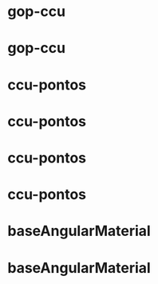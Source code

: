 # gop-ccu
# gop-ccu
# ccu-pontos
# ccu-pontos
# ccu-pontos
# ccu-pontos
# baseAngularMaterial
# baseAngularMaterial
